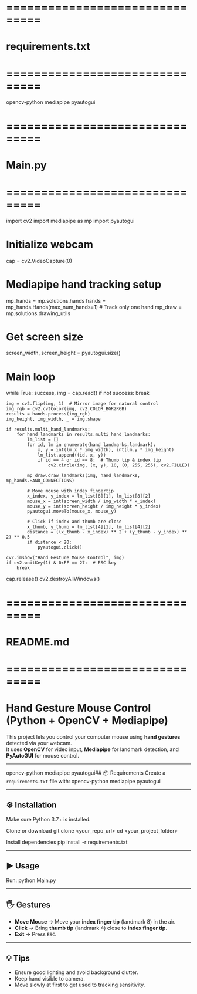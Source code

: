 # ===============================
# requirements.txt
# ===============================
opencv-python
mediapipe
pyautogui

# ===============================
# Main.py
# ===============================
import cv2
import mediapipe as mp
import pyautogui

# Initialize webcam
cap = cv2.VideoCapture(0)

# Mediapipe hand tracking setup
mp_hands = mp.solutions.hands
hands = mp_hands.Hands(max_num_hands=1)  # Track only one hand
mp_draw = mp.solutions.drawing_utils

# Get screen size
screen_width, screen_height = pyautogui.size()

# Main loop
while True:
    success, img = cap.read()
    if not success:
        break

    img = cv2.flip(img, 1)  # Mirror image for natural control
    img_rgb = cv2.cvtColor(img, cv2.COLOR_BGR2RGB)
    results = hands.process(img_rgb)
    img_height, img_width, _ = img.shape

    if results.multi_hand_landmarks:
        for hand_landmarks in results.multi_hand_landmarks:
            lm_list = []
            for id, lm in enumerate(hand_landmarks.landmark):
                x, y = int(lm.x * img_width), int(lm.y * img_height)
                lm_list.append((id, x, y))
                if id == 4 or id == 8:  # Thumb tip & index tip
                    cv2.circle(img, (x, y), 10, (0, 255, 255), cv2.FILLED)

            mp_draw.draw_landmarks(img, hand_landmarks, mp_hands.HAND_CONNECTIONS)

            # Move mouse with index fingertip
            x_index, y_index = lm_list[8][1], lm_list[8][2]
            mouse_x = int(screen_width / img_width * x_index)
            mouse_y = int(screen_height / img_height * y_index)
            pyautogui.moveTo(mouse_x, mouse_y)

            # Click if index and thumb are close
            x_thumb, y_thumb = lm_list[4][1], lm_list[4][2]
            distance = ((x_thumb - x_index) ** 2 + (y_thumb - y_index) ** 2) ** 0.5
            if distance < 20:
                pyautogui.click()

    cv2.imshow("Hand Gesture Mouse Control", img)
    if cv2.waitKey(1) & 0xFF == 27:  # ESC key
        break

cap.release()
cv2.destroyAllWindows()

# ===============================
# README.md
# ===============================
# Hand Gesture Mouse Control (Python + OpenCV + Mediapipe)

This project lets you control your computer mouse using **hand gestures** detected via your webcam.  
It uses **OpenCV** for video input, **Mediapipe** for landmark detection, and **PyAutoGUI** for mouse control.

---

opencv-python
mediapipe
pyautogui## 📦 Requirements
Create a `requirements.txt` file with:
opencv-python
mediapipe
pyautogui


---

## ⚙ Installation
Make sure Python 3.7+ is installed.


Clone or download
git clone <your_repo_url>
cd <your_project_folder>

Install dependencies
pip install -r requirements.txt


---

## ▶ Usage
Run:
python Main.py


---

## 🖐 Gestures
- **Move Mouse** → Move your **index finger tip** (landmark 8) in the air.
- **Click** → Bring **thumb tip** (landmark 4) close to **index finger tip**.
- **Exit** → Press `ESC`.

---

## 💡 Tips
- Ensure good lighting and avoid background clutter.
- Keep hand visible to camera.
- Move slowly at first to get used to tracking sensitivity.
